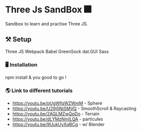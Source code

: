 # Three Js SandBox 🎆

Sandbox to learn and practise Three JS.

## ⚒️ Setup 

Three JS
Webpack
Babel
GreenSock
dat.GUI
Sass

### 🖥️ Installation 

npm install & you good to go !

### 🌎 Link to different tutorials 
- https://youtu.be/pUgWfqWZWmM - Sphere
- https://youtu.be/U29j5NiSMVQ - SmoothScroll & Raycasting
- https://youtu.be/2AQLMZwQpDo - Terrain
- https://youtu.be/dLYMzNmILQA - particules
- https://youtu.be/9UukUyXqBCg - w/ Blender
